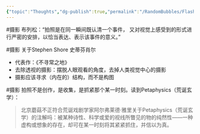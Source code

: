 ```yaml
---
{"topic":"Thoughts","dg-publish":true,"permalink":"/RandomBubbles/FlashThoughts/2022-00-00/","dgPassFrontmatter":true,"noteIcon":""}
---
```



#摄影 布列松：“拍照是在同一瞬间既认清一个事件， 又对视觉上感受到的形式进行严密的安排，以恰当表达、表示该事件的意义。”

#摄影 关于Stephen Shore 史蒂芬肖尔
- 代表作：《不寻常之地》
- 去除透视的摄影：摆脱人眼观看的角度，去掉人类视觉中心的摄影
- 摄影应该寻求（内在的）结构，而不是构图

#摄影 拍照不是创作，是收集，是抓紧那个某一时刻。读到Petaphysics（荒诞玄学）：
>北京蘑菇不正符合荒诞戏剧学家阿尔弗莱德·雅里关于Petaphysics（荒诞玄学）的注解吗：被某种诗性、科学或爱的视线所瞥见的物的纯然性——一种虚构或想象的存在，却可在某一时刻将其紧紧抓住，并信以为真。

